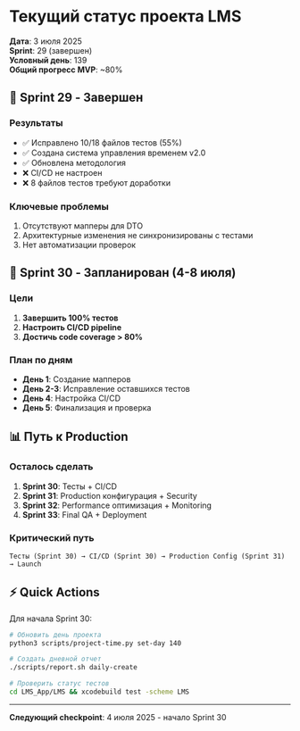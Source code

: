 # Текущий статус проекта LMS

**Дата**: 3 июля 2025  
**Sprint**: 29 (завершен)  
**Условный день**: 139  
**Общий прогресс MVP**: ~80%

## 🏁 Sprint 29 - Завершен

### Результаты
- ✅ Исправлено 10/18 файлов тестов (55%)
- ✅ Создана система управления временем v2.0
- ✅ Обновлена методология
- ❌ CI/CD не настроен
- ❌ 8 файлов тестов требуют доработки

### Ключевые проблемы
1. Отсутствуют мапперы для DTO
2. Архитектурные изменения не синхронизированы с тестами
3. Нет автоматизации проверок

## 🚀 Sprint 30 - Запланирован (4-8 июля)

### Цели
1. **Завершить 100% тестов**
2. **Настроить CI/CD pipeline**
3. **Достичь code coverage > 80%**

### План по дням
- **День 1**: Создание мапперов
- **День 2-3**: Исправление оставшихся тестов
- **День 4**: Настройка CI/CD
- **День 5**: Финализация и проверка

## 📊 Путь к Production

### Осталось сделать
1. **Sprint 30**: Тесты + CI/CD
2. **Sprint 31**: Production конфигурация + Security
3. **Sprint 32**: Performance оптимизация + Monitoring
4. **Sprint 33**: Final QA + Deployment

### Критический путь
```
Тесты (Sprint 30) → CI/CD (Sprint 30) → Production Config (Sprint 31) → Launch
```

## ⚡ Quick Actions

Для начала Sprint 30:
```bash
# Обновить день проекта
python3 scripts/project-time.py set-day 140

# Создать дневной отчет
./scripts/report.sh daily-create

# Проверить статус тестов
cd LMS_App/LMS && xcodebuild test -scheme LMS
```

---

**Следующий checkpoint**: 4 июля 2025 - начало Sprint 30 